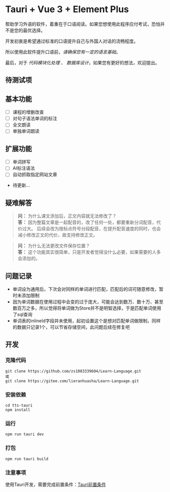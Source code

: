 # Tauri + Vue 3 + Element Plus

帮助学习外语的软件，着重在于口语阅读。如果您想使用此程序应付考试，恐怕并不是您的最优选择。

开发初衷是希望通过标准的口语提升自己与外国人对话的流畅程度。

所以使用此软件提升口语前，*请确保您有一定的语言基础*。

最后，对于 *代码模块化处理* 、 *数据库设计*，如果您有更好的想法，欢迎提出。

## 待测试项

## 基本功能

- [ ] 课程的增删改查
- [ ] 对句子语法单词的标注
- [ ] 全文朗读
- [ ] 单独单词朗读

## 扩展功能

- [ ] 单词拼写
- [ ] AI标注语法
- [ ] 自动抓取指定网站文章
- 待更新...

## 疑难解答

> **问：** 为什么课文添加后，正文内容就无法修改了？\
> **答：** 因为整篇文章是一起配音的，改了任何一处，都要重新分词配音，代价过大。
后续会改为按标点符号分段配音，在提升配音速度的同时，也会减小修改正文的代价，故支持修改正文。

> **问：** 为什么无法更改文件保存位置？\
> **答：** 这个功能其实很简单，只是开发者觉得没什么必要，如果需要的人多会添加的。

## 问题记录

- 单词设为通用后，下次会对同样的单词进行匹配，匹配后的词可随意修改，暂时未添加限制
- 因为单词数据在使用过程中会变的过于庞大，可能会达到数万、数十万、甚至数百万之多，所以觉得将单词做为Store并不是明智选择，于是匹配单词使用了sql查询
- 单词表的inlineId字段并未使用，起初设置这个是想对匹配单词做限制，同样的数据只记录1个，可以节省存储空间，此问题后续在修复吧

## 开发

### 克隆代码

```
git clone https://github.com/zs1083339604/Learn-Language.git
或
git clone https://gitee.com/lieranhuasha/Learn-Language.git
```

### 安装依赖

```
cd tts-tauri
npm install
```

### 运行

```
npm run tauri dev
```

### 打包

```
npm run tauri build
```

### 注意事项

使用Tauri开发，需要完成前置条件：[Tauri前置条件](https://tauri.app/zh-cn/start/prerequisites/)